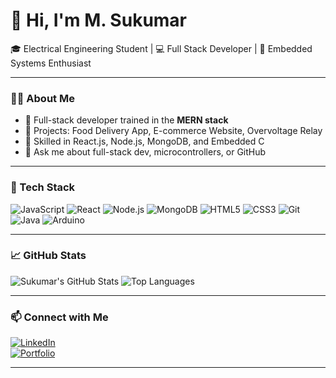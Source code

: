 # 👋 Hi, I'm M. Sukumar

🎓 Electrical Engineering Student | 💻 Full Stack Developer | 🔌 Embedded Systems Enthusiast

---

### 🧑‍💻 About Me

- 💼 Full-stack developer trained in the **MERN stack**
- 🚀 Projects: Food Delivery App, E-commerce Website, Overvoltage Relay
- 🔧 Skilled in React.js, Node.js, MongoDB, and Embedded C
- 💬 Ask me about full-stack dev, microcontrollers, or GitHub

---

### 🚀 Tech Stack

![JavaScript](https://img.shields.io/badge/-JavaScript-F7DF1E?style=flat&logo=javascript)
![React](https://img.shields.io/badge/-React-61DAFB?style=flat&logo=react)
![Node.js](https://img.shields.io/badge/-Node.js-339933?style=flat&logo=node.js)
![MongoDB](https://img.shields.io/badge/-MongoDB-47A248?style=flat&logo=mongodb)
![HTML5](https://img.shields.io/badge/-HTML5-E34F26?style=flat&logo=html5)
![CSS3](https://img.shields.io/badge/-CSS3-1572B6?style=flat&logo=css3)
![Git](https://img.shields.io/badge/-Git-F05032?style=flat&logo=git)
![Java](https://img.shields.io/badge/-Java-007396?style=flat&logo=java)
![Arduino](https://img.shields.io/badge/-Arduino-00979D?style=flat&logo=arduino)

---

### 📈 GitHub Stats

![Sukumar's GitHub Stats](https://github-readme-stats.vercel.app/api?username=msukumar&show_icons=true&theme=github_dark)
![Top Languages](https://github-readme-stats.vercel.app/api/top-langs/?username=msukumar&layout=compact&theme=github_dark)

---

### 📫 Connect with Me

[![LinkedIn](https://img.shields.io/badge/-LinkedIn-0077B5?style=flat&logo=linkedin)](http://linkedin.com/in/m-sukumar-519148267)  
[![Portfolio](https://img.shields.io/badge/-Portfolio-000?style=flat&logo=vercel)](https://yourportfolio.com)

---
